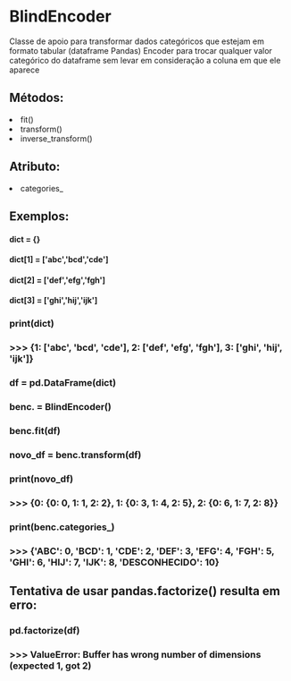 # BlindEncoder
Classe de apoio para transformar dados categóricos que estejam em formato tabular (dataframe Pandas)            Encoder para trocar qualquer valor categórico do dataframe sem levar em consideração a coluna em que ele aparece


## Métodos: 
   <li>fit()
   <li>transform()
   <li>inverse_transform()

## Atributo:
   <li>categories_ 

## Exemplos:
#### dict = {}
#### dict[1] = ['abc','bcd','cde']
#### dict[2] = ['def','efg','fgh']
#### dict[3] = ['ghi','hij','ijk'] 
### print(dict)
### >>> {1: ['abc', 'bcd', 'cde'], 2: ['def', 'efg', 'fgh'], 3: ['ghi', 'hij', 'ijk']}
### df = pd.DataFrame(dict)

### benc. = BlindEncoder()
### benc.fit(df)
### novo_df = benc.transform(df)
### print(novo_df)
### >>> {0: {0: 0, 1: 1, 2: 2}, 1: {0: 3, 1: 4, 2: 5}, 2: {0: 6, 1: 7, 2: 8}}
### print(benc.categories_)
### >>> {'ABC': 0, 'BCD': 1, 'CDE': 2, 'DEF': 3, 'EFG': 4, 'FGH': 5, 'GHI': 6, 'HIJ': 7, 'IJK': 8, 'DESCONHECIDO': 10}

## Tentativa de usar pandas.factorize() resulta em erro:
### pd.factorize(df)
### >>> ValueError: Buffer has wrong number of dimensions (expected 1, got 2)
